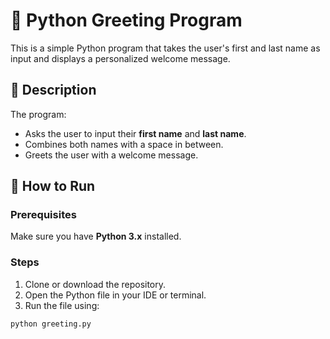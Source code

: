 # 👋 Python Greeting Program

This is a simple Python program that takes the user's first and last name as input and displays a personalized welcome message.

## 📝 Description

The program:
- Asks the user to input their **first name** and **last name**.
- Combines both names with a space in between.
- Greets the user with a welcome message.

## 🚀 How to Run

### Prerequisites

Make sure you have **Python 3.x** installed.

### Steps

1. Clone or download the repository.
2. Open the Python file in your IDE or terminal.
3. Run the file using:

```bash
python greeting.py
